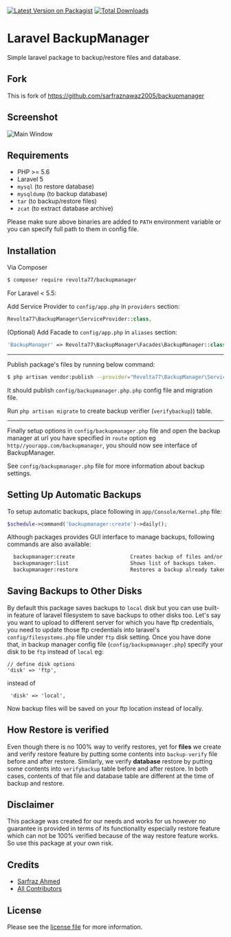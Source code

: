 [![Latest Version on Packagist][ico-version]][link-packagist]
[![Total Downloads][ico-downloads]][link-downloads]

# Laravel BackupManager

Simple laravel package to backup/restore files and database.

## Fork
This is fork of https://github.com/sarfraznawaz2005/backupmanager

## Screenshot

![Main Window](https://github.com/sarfraznawaz2005/backupmanager/blob/master/screen.gif?raw=true)

## Requirements

 - PHP >= 5.6
 - Laravel 5
 - `mysql` (to restore database)
 - `mysqldump` (to backup database)
 - `tar` (to backup/restore files)
 - `zcat` (to extract database archive)
 
 Please make sure above binaries are added to `PATH` environment variable or you can specify full path to them in config file.

## Installation

Via Composer

``` bash
$ composer require revolta77/backupmanager
```

For Laravel < 5.5:

Add Service Provider to `config/app.php` in `providers` section:
```php
Revolta77\BackupManager\ServiceProvider::class,
```

(Optional) Add Facade to `config/app.php` in `aliases` section:
```php
'BackupManager' => Revolta77\BackupManager\Facades\BackupManager::class,
```

---

Publish package's files by running below command:

```bash
$ php artisan vendor:publish --provider="Revolta77\BackupManager\ServiceProvider"
```
It should publish `config/backupmanager.php.php` config file and migration file.

Run `php artisan migrate` to create backup verifier (`verifybackup`)) table.

---

Finally setup options in `config/backupmanager.php` file and open the backup manager at url you have specified in `route` option eg `http//yourapp.com/backupmanager`, you should now see interface of BackupManager.

See `config/backupmanager.php` file for more information about backup settings.

## Setting Up Automatic Backups

To setup automatic backups, place following in `app/Console/Kernel.php` file:

```php
$schedule->command('backupmanager:create')->daily();
```

Although packages provides GUI interface to manage backups, following commands are also available:

```bash
  backupmanager:create                  Creates backup of files and/or database.
  backupmanager:list                    Shows list of backups taken.
  backupmanager:restore                 Restores a backup already taken.
```

## Saving Backups to Other Disks

By default this package saves backups to `local` disk but you can use built-in feature of laravel filesystem to save backups to other disks too. Let's say you want to upload to different server for which you have ftp credentials, you need to update those ftp credentials into laravel's `config/filesystems.php` file under `ftp` disk setting. Once you have done that, in backup manager config file (`config/backupmanager.php`) specify your disk to be `ftp` instead of `local` eg:

    // define disk options
    'disk' => 'ftp',

instead of 

     'disk' => 'local',

Now backup files will be saved on your ftp location instead of locally.

## How Restore is verified

Even though there is no 100% way to verify restores, yet for **files** we create and verify restore feature by putting some contents into `backup-verify` file before and after restore. Similarly, we verify **database** restore by putting some contents into `verifybackup` table before and after restore. In both cases, contents of that file and database table are different at the time of backup and restore.

## Disclaimer

This package was created for our needs and works for us however no guarantee is provided in terms of its functionality especially restore feature which can not be 100% verified because of the way restore feature works. So use this package at your own risk.

## Credits

- [Sarfraz Ahmed][link-author]
- [All Contributors][link-contributors]

## License

Please see the [license file](license.md) for more information.

[ico-version]: https://img.shields.io/packagist/v/sarfraznawaz2005/backupmanager.svg?style=flat-square
[ico-downloads]: https://img.shields.io/packagist/dt/sarfraznawaz2005/backupmanager.svg?style=flat-square

[link-packagist]: https://packagist.org/packages/sarfraznawaz2005/backupmanager
[link-downloads]: https://packagist.org/packages/sarfraznawaz2005/backupmanager
[link-author]: https://github.com/sarfraznawaz2005
[link-contributors]: https://github.com/sarfraznawaz2005/backupmanager/graphs/contributors

